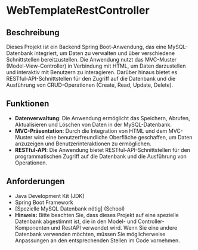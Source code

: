 # WebTemplateRestController

## Beschreibung
Dieses Projekt ist ein Backend Spring Boot-Anwendung, das eine MySQL-Datenbank integriert, um Daten zu verwalten und über verschiedene Schnittstellen bereitzustellen. Die Anwendung nutzt das MVC-Muster (Model-View-Controller) in Verbindung mit HTML, um Daten darzustellen und interaktiv mit Benutzern zu interagieren. Darüber hinaus bietet es RESTful-API-Schnittstellen für den Zugriff auf die Datenbank und die Ausführung von CRUD-Operationen (Create, Read, Update, Delete).

## Funktionen
- **Datenverwaltung**: Die Anwendung ermöglicht das Speichern, Abrufen, Aktualisieren und Löschen von Daten in der MySQL-Datenbank.
- **MVC-Präsentation**: Durch die Integration von HTML und dem MVC-Muster wird eine benutzerfreundliche Oberfläche geschaffen, um Daten anzuzeigen und Benutzerinteraktionen zu ermöglichen.
- **RESTful-API**: Die Anwendung bietet RESTful-API-Schnittstellen für den programmatischen Zugriff auf die Datenbank und die Ausführung von Operationen.

## Anforderungen
- Java Development Kit (JDK)
- Spring Boot Framework
- [Spezielle MySQL Datenbank nötig] (School)
- **Hinweis:** Bitte beachten Sie, dass dieses Projekt auf eine spezielle Datenbank abgestimmt ist, die in den Model- und Controller-Komponenten und RestAPI verwendet wird. Wenn Sie eine andere Datenbank verwenden möchten, müssen Sie möglicherweise Anpassungen an den entsprechenden Stellen im Code vornehmen.

